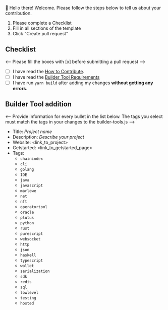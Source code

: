 👋 Hello there! Welcome. Please follow the steps below to tell us about your contribution.

1. Please complete a Checklist
2. Fill in all sections of the template
3. Click "Create pull request"

## Checklist

 <-- Please fill the boxes with [x] before submitting a pull request --> 

- [ ] I have read the [How to Contribute](https://developers.cardano.org/docs/portal-contribute/).
- [ ] I have read the [Builder Tool Requirements](https://github.com/cardano-foundation/developer-portal/edit/staging/src/data/builder-tools.js)
- [ ] I have run `yarn build` after adding my changes **without getting any errors**. 

## Builder Tool addition

<-- Provide information for every bullet in the list below. The tags you select must match the tags in your changes to the builder-tools.js -->

* Title: *Project name*
* Description: *Describe your project* 
* Website:   <link_to_project>
* Getstarted: <link_to_getstarted_page>
* Tags:
  * `chainindex`
  * `cli`
  * `golang`
  * `IDE`
  * `java`
  * `javascript`
  * `marlowe`
  * `net`
  * `nft`
  * `operatortool`
  * `oracle`
  * `plutus`
  * `python`
  * `rust`
  * `purescript`
  * `websocket`
  * `http`
  * `json`
  * `haskell`
  * `typescript`
  * `wallet`
  * `serialization`
  * `sdk`
  * `redis`
  * `sql`
  * `lowlevel`
  * `testing`
  * `hosted`